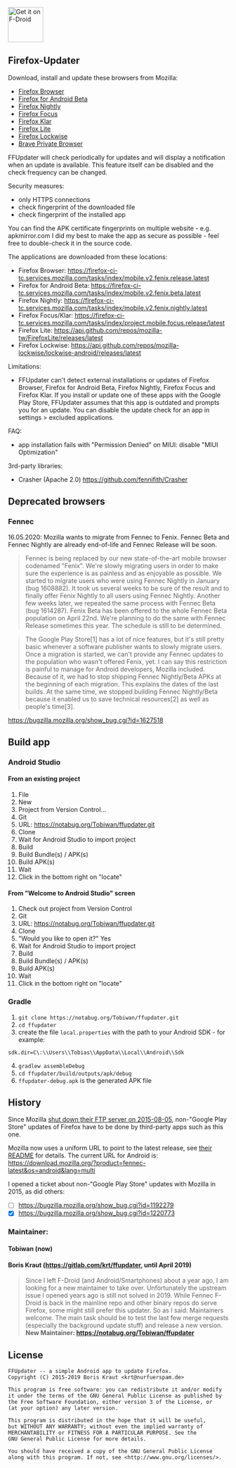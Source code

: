 [<img src="https://f-droid.org/badge/get-it-on.png" alt="Get it on F-Droid" height="80">](https://f-droid.org/app/de.marmaro.krt.ffupdater)

## Firefox-Updater

Download, install and update these browsers from Mozilla:
 - [Firefox Browser](https://play.google.com/store/apps/details?id=org.mozilla.firefox)
 - [Firefox for Android Beta](https://play.google.com/store/apps/details?id=org.mozilla.firefox_beta)
 - [Firefox Nightly](https://play.google.com/store/apps/details?id=org.mozilla.firefox)
 - [Firefox Focus](https://play.google.com/store/apps/details?id=org.mozilla.focus)
 - [Firefox Klar](https://play.google.com/store/apps/details?id=org.mozilla.klar)
 - [Firefox Lite](https://play.google.com/store/apps/details?id=org.mozilla.rocket)
 - [Firefox Lockwise](https://play.google.com/store/apps/details?id=mozilla.lockbox)
 - [Brave Private Browser](https://play.google.com/store/apps/details?id=com.brave.browser&hl=en_US)

FFUpdater will check periodically for updates and will display a notification when an update is available. This feature itself can be disabled and the check frequency can be changed.

Security measures:
 - only HTTPS connections
 - check fingerprint of the downloaded file
 - check fingerprint of the installed app

You can find the APK certificate fingerprints on multiple website - e.g. apkmirror.com
I did my best to make the app as secure as possible - feel free to double-check it in the source code.

The applications are downloaded from these locations:
 - Firefox Browser: <https://firefox-ci-tc.services.mozilla.com/tasks/index/mobile.v2.fenix.release.latest>
 - Firefox for Android Beta: <https://firefox-ci-tc.services.mozilla.com/tasks/index/mobile.v2.fenix.beta.latest>
 - Firefox Nightly: <https://firefox-ci-tc.services.mozilla.com/tasks/index/mobile.v2.fenix.nightly.latest>
 - Firefox Focus/Klar: <https://firefox-ci-tc.services.mozilla.com/tasks/index/project.mobile.focus.release/latest>
 - Firefox Lite: <https://api.github.com/repos/mozilla-tw/FirefoxLite/releases/latest>
 - Firefox Lockwise: <https://api.github.com/repos/mozilla-lockwise/lockwise-android/releases/latest>
 
Limitations:
 - FFUpdater can't detect external installations or updates of Firefox Browser, Firefox for Android Beta, Firefox Nightly, Firefox Focus and Firefox Klar. If you install or update one of these apps with the Google Play Store, FFUpdater assumes that this app is outdated and prompts you for an update. You can disable the update check for an app in settings > excluded applications.

FAQ:
 - app installation fails with "Permission Denied" on MIUI: disable "MIUI Optimization"

3rd-party libraries:
 - Crasher (Apache 2.0) https://github.com/fennifith/Crasher

## Deprecated browsers

### Fennec
16.05.2020: Mozilla wants to migrate from Fennec to Fenix. Fennec Beta and Fennec Nightly are already end-of-life and Fennec Release will be soon.

>Fennec is being replaced by our new state-of-the-art mobile browser codenamed "Fenix". We're slowly migrating users in order to make sure the experience is as painless and as enjoyable as possible. We started to migrate users who were using Fennec Nightly in January (bug 1608882). It took us several weeks to be sure of the result and to finally offer Fenix Nightly to all users using Fennec Nightly. Another few weeks later, we repeated the same process with Fennec Beta (bug 1614287). Fenix Beta has been offered to the whole Fennec Beta population on April 22nd. We're planning to do the same with Fennec Release sometimes this year. The schedule is still to be determined.

 >The Google Play Store[1] has a lot of nice features, but it's still pretty basic whenever a software publisher wants to slowly migrate users. Once a migration is started, we can't provide any Fennec updates to the population who wasn't offered Fenix, yet. I can say this restriction is painful to manage for Android developers, Mozilla included. Because of it, we had to stop shipping Fennec Nightly/Beta APKs at the beginning of each migration. This explains the dates of the last builds. At the same time, we stopped building Fennec Nightly/Beta because it enabled us to save technical resources[2] as well as people's time[3].

https://bugzilla.mozilla.org/show_bug.cgi?id=1627518

## Build app

### Android Studio

#### From an existing project

 1. File
 2. New
 3. Project from Version Control...
 4. Git
 5. URL: https://notabug.org/Tobiwan/ffupdater.git
 6. Clone
 7. Wait for Android Studio to import project
 8. Build
 9. Build Bundle(s) / APK(s)
 10. Build APK(s)
 11. Wait
 12. Click in the bottom right on "locate"

#### From "Welcome to Android Studio" screen

 1. Check out project from Version Control
 2. Git
 3. URL: https://notabug.org/Tobiwan/ffupdater.git
 4. Clone
 5. "Would you like to open it?" Yes
 6. Wait for Android Studio to import project
 7. Build
 8. Build Bundle(s) / APK(s)
 9. Build APK(s)
 10. Wait
 11. Click in the bottom right on "locate"

### Gradle

 1. `git clone https://notabug.org/Tobiwan/ffupdater.git`
 2. `cd ffupdater`
 3. create the file `local.properties` with the path to your Android SDK - for example:
 ````
 sdk.dir=C\:\\Users\\Tobias\\AppData\\Local\\Android\\Sdk
 ````
 4. `gradlew assembleDebug`
 5. `cd ffupdater/build/outputs/apk/debug`
 6. `ffupdater-debug.apk` is the generated APK file

## History

Since Mozilla [shut down their FTP server on 2015-08-05](https://blog.mozilla.org/it/2015/07/27/product-delivery-migration-what-is-changing-when-its-changing-and-the-impacts/), non-"Google Play Store" updates of Firefox have to be done by third-party apps such as this one.


Mozilla now uses a uniform URL to point to the latest release, see [their README](https://archive.mozilla.org/pub/mobile/releases/latest/README.txt) for details. The current URL for Android is: https://download.mozilla.org/?product=fennec-latest&os=android&lang=multi

I opened a ticket about non-"Google Play Store" updates with Mozilla in 2015, as did others:

- [ ] https://bugzilla.mozilla.org/show_bug.cgi?id=1192279
- [x] https://bugzilla.mozilla.org/show_bug.cgi?id=1220773

### Maintainer:

#### Tobiwan (now)

#### Boris Kraut (https://gitlab.com/krt/ffupdater, until April 2019)
> Since I left F-Droid (and Android/Smartphones) about a year ago, I am looking for a new maintainer to take over. Unfortunately the upstream issue I opened years ago is still not solved in 2019. While Fennec F-Droid is back in the mainline repo and other binary repos do serve Firefox, some might still prefer this updater. So as I said: Maintainers welcome. The main task should be to test the last few merge requests (especially the background update stuff) and release a new version.
> **New Maintainer: https://notabug.org/Tobiwan/ffupdater**

## License

````
FFUpdater -- a simple Android app to update Firefox.
Copyright (C) 2015-2019 Boris Kraut <krt@nurfuerspam.de>

This program is free software: you can redistribute it and/or modify
it under the terms of the GNU General Public License as published by
the Free Software Foundation, either version 3 of the License, or
(at your option) any later version.

This program is distributed in the hope that it will be useful,
but WITHOUT ANY WARRANTY; without even the implied warranty of
MERCHANTABILITY or FITNESS FOR A PARTICULAR PURPOSE. See the
GNU General Public License for more details.

You should have received a copy of the GNU General Public License
along with this program. If not, see <http://www.gnu.org/licenses/>.
````
